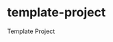 # template-project
Template Project


<!-- Security scan triggered at 2025-09-02 01:35:22 -->

<!-- Security scan triggered at 2025-09-02 15:53:25 -->